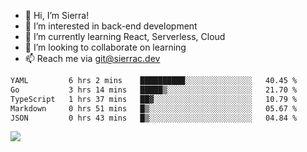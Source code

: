 - 👋 Hi, I’m Sierra!
- 👀 I’m interested in back-end development
- 🌱 I’m currently learning React, Serverless, Cloud
- 💞️ I’m looking to collaborate on learning
- 📫 Reach me via git@sierrac.dev

<!--START_SECTION:waka-->

```txt
YAML         6 hrs 2 mins    ██████████░░░░░░░░░░░░░░░   40.45 %
Go           3 hrs 14 mins   █████▒░░░░░░░░░░░░░░░░░░░   21.70 %
TypeScript   1 hrs 37 mins   ██▓░░░░░░░░░░░░░░░░░░░░░░   10.79 %
Markdown     0 hrs 51 mins   █▒░░░░░░░░░░░░░░░░░░░░░░░   05.67 %
JSON         0 hrs 43 mins   █▒░░░░░░░░░░░░░░░░░░░░░░░   04.84 %
```

<!--END_SECTION:waka-->


![](https://hit.yhype.me/github/profile?user_id=7351311)
